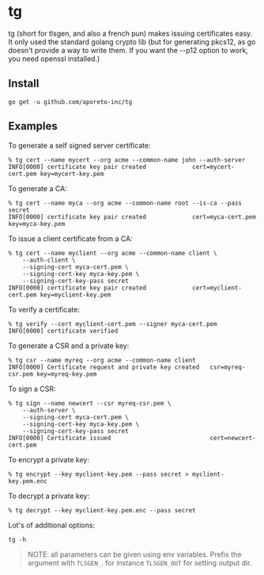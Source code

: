 # tg
tg (short for tlsgen, and also a french pun) makes issuing certificates easy. It only used the standard golang crypto lib (but for generating pkcs12, as go doesn't provide a way to write them. If you want the --p12 option to work, you need openssl installed.)

## Install

    go get -u github.com/aporeto-inc/tg

## Examples

To generate a self signed server certificate:

    % tg cert --name mycert --org acme --common-name john --auth-server
    INFO[0000] certificate key pair created             cert=mycert-cert.pem key=mycert-key.pem

To generate a CA:

    % tg cert --name myca --org acme --common-name root --is-ca --pass secret
    INFO[0000] certificate key pair created             cert=myca-cert.pem key=myca-key.pem

To issue a client certificate from a CA:

    % tg cert --name myclient --org acme --common-name client \
        --auth-client \
        --signing-cert myca-cert.pem \
        --signing-cert-key myca-key.pem \
        --signing-cert-key-pass secret
    INFO[0000] certificate key pair created             cert=myclient-cert.pem key=myclient-key.pem

To verify a certificate:

    % tg verify --cert myclient-cert.pem --signer myca-cert.pem
    INFO[0000] certificate verified

To generate a CSR and a private key:

    % tg csr --name myreq --org acme --common-name client
    INFO[0000] Certificate request and private key created   csr=myreq-csr.pem key=myreq-key.pem

To sign a CSR:

    % tg sign --name newcert --csr myreq-csr.pem \
        --auth-server \
        --signing-cert myca-cert.pem \
        --signing-cert-key myca-key.pem \
        --signing-cert-key-pass secret
    INFO[0000] Certificate issued                            cert=newcert-cert.pem

To encrypt a private key:

    % tg encrypt --key myclient-key.pem --pass secret > myclient-key.pem.enc

To decrypt a private key:

    % tg decrypt --key myclient-key.pem.enc --pass secret

Lot's of additional options:

    tg -h

> NOTE: all parameters can be given using env variables. Prefix the argument with `TLSGEN_`. for instance `TLSGEN_OUT` for setting output dir.
